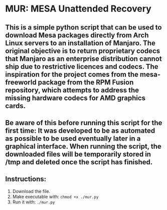 # MUR: MESA Unattended Recovery

## This is a simple python script that can be used to download Mesa packages directly from Arch Linux servers to an installation of Manjaro. The original objective is to return proprietary codecs that Manjaro as an enterprise distribution cannot ship due to restrictive licences and codecs. The inspiration for the project comes from the mesa-freeworld package from the RPM Fusion repository, which attempts to address the missing hardware codecs for AMD graphics cards.

## Be aware of this before running this script for the first time: It was developed to be as automated as possible to be used eventually later in a graphical interface. When running the script, the downloaded files will be temporarily stored in /tmp and deleted once the script has finished.

## Instructions:
1. Download the file.
2. Make executable with: `chmod +x ./mur.py`
3. Run it with: `./mur.py`
